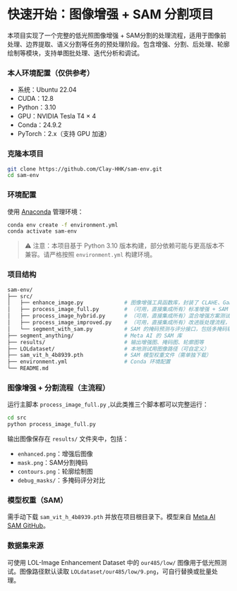 # 快速开始：图像增强 + SAM 分割项目

本项目实现了一个完整的低光照图像增强 + SAM分割的处理流程，适用于图像前处理、边界提取、语义分割等任务的预处理阶段。包含增强、分割、后处理、轮廓绘制等模块，支持单图批处理、迭代分析和调试。

### 本人环境配置（仅供参考）

- 系统：Ubuntu 22.04
- CUDA：12.8
- Python：3.10
- GPU：NVIDIA Tesla T4 × 4
- Conda：24.9.2
- PyTorch：2.x（支持 GPU 加速）

### 克隆本项目
```bash
git clone https://github.com/Clay-HHK/sam-env.git
cd sam-env
```

### 环境配置

使用 [Anaconda](https://www.anaconda.com/) 管理环境：

```bash
conda env create -f environment.yml
conda activate sam-env
```

> ⚠️ 注意：本项目基于 Python 3.10 版本构建，部分依赖可能与更高版本不兼容。请严格按照 `environment.yml` 构建环境。

### 项目结构

```bash
sam-env/
├── src/
│   ├── enhance_image.py             # 图像增强工具函数库，封装了 CLAHE、Gamma 校正、亮度拉伸、锐化、饱和度提升等增 强方法（前期图像增强用）。
│   ├── process_image_full.py        # （可用，直接集成所有）标准增强 + SAM 分割流程。适用于测试完整流程效果（无反馈优化），输出增强图、掩码和轮廓图。推荐作为入门流程
│   ├── process_image_hybrid.py      # （可用，直接集成所有）混合增强方案测试脚本，结合多种图像增强策略，用于评估不同组合对分割效果的影响（如 CLAHE + gamma + 亮度拉伸 + RGB 引导等）
│   ├── process_image_improved.py    # （可用，直接集成所有）改进版处理流程，集成图像增强 + SAM 分割 + 自定义后处理（如面积筛选、mask 合并等），适合生产环境部署前测试        
│   └── segment_with_sam.py          # SAM 的掩码预测与评分接口，包括多掩码输出、评分筛选、调试保存等功能（前期debug图片用）
├── segment_anything/                # Meta AI 的 SAM 库
├── results/                         # 输出增强图、掩码图、轮廓图等
├── LOLdataset/                      # 本地测试用图像路径（可自定义）
├── sam_vit_h_4b8939.pth             # SAM 模型权重文件（需单独下载）
├── environment.yml                  # Conda 环境配置
└── README.md
```

### 图像增强 + 分割流程（主流程）

运行主脚本 `process_image_full.py` ,以此类推三个脚本都可以完整运行：

```bash
cd src
python process_image_full.py
```

输出图像保存在 `results/` 文件夹中，包括：

- `enhanced.png`：增强后图像
- `mask.png`：SAM分割掩码
- `contours.png`：轮廓绘制图
- `debug_masks/`：多掩码评分对比

### 模型权重（SAM）

需手动下载 `sam_vit_h_4b8939.pth` 并放在项目根目录下。模型来自 [Meta AI SAM GitHub](https://github.com/facebookresearch/segment-anything)。

### 数据集来源

可使用 LOL-Image Enhancement Dataset 中的 `our485/low/` 图像用于低光照测试。图像路径默认读取 `LOLdataset/our485/low/9.png`，可自行替换或批量处理。

